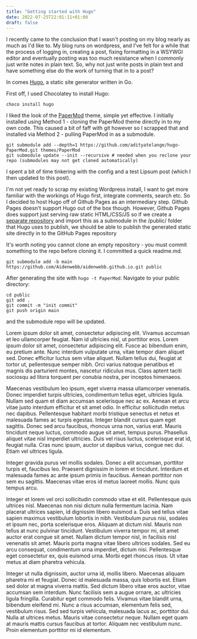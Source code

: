 ```yaml
---
title: "Getting started with Hugo"
date: 2022-07-25T22:01:11+01:00
draft: false
---
```


I recently came to the conclusion that I wasn't posting on my blog nearly as much as I'd like to. My blog runs on wordpress, and I've felt for a while that the process of logging in, creating a post, fixing formatting in a WSYWGI editor and eventually posting was too much resistance when I commonly just write notes in plain text. So, why not just write posts in plain text and have something else do the work of turning that in to a post?

In comes [Hugo](https://gohugo.io/), a static site generator written in Go.

First off, I used Chocolatey to install Hugo:
```
choco install hugo
```

I liked the look of the [PaperMod](https://adityatelange.github.io/hugo-PaperMod/posts/papermod/papermod-installation/) theme, simple yet effective. I initially installed using Method 1 - cloning the PaperMod theme directly in to my own code. This caused a bit of faff with git however so I scrapped that and installed via Method 2 - pulling PaperMod in as a submodule.

```
git submodule add --depth=1 https://github.com/adityatelange/hugo-PaperMod.git themes/PaperMod
git submodule update --init --recursive # needed when you reclone your repo (submodules may not get cloned automatically)
```

I spent a bit of time tinkering with the config and a test Lipsum post (which I then updated to this post).

I'm not yet ready to scrap my existing Wordpress install, I want to get more familiar with the workings of Hugo first, integrate comments, search etc. So I decided to host Hugo off of Github Pages as an intermediary step. Github Pages doesn't support Hugo out of the box though. However, Github Pages does support just serving raw static HTML/CSS/JS so if we create a [separate repository](https://github.com/Aidenwebb/aidenwebb.github.io) and import this as a submodule in the /public/ folder that Hugo uses to publish, we should be able to publish the generated static site directly in to the GitHub Pages repository

It's worth noting you cannot clone an empty repository - you must commit something to the repo before cloning it. I committed a quick readme.md.

```
git submodule add -b main https://github.com/Aidenwebb/aidenwebb.github.io.git public
```

After generating the site with ```hugo -t PaperMod```:
Navigate to your public directory:
```
cd public
git add .
git commit -m "init commit"
git push origin main
```
and the submodule repo will be updated.

Lorem ipsum dolor sit amet, consectetur adipiscing elit. Vivamus accumsan et leo ullamcorper feugiat. Nam id ultricies nisl, ut porttitor eros. Lorem ipsum dolor sit amet, consectetur adipiscing elit. Fusce ac bibendum enim, eu pretium ante. Nunc interdum vulputate urna, vitae tempor diam aliquet sed. Donec efficitur luctus sem vitae aliquet. Nullam tellus dui, feugiat at tortor ut, pellentesque semper nibh. Orci varius natoque penatibus et magnis dis parturient montes, nascetur ridiculus mus. Class aptent taciti sociosqu ad litora torquent per conubia nostra, per inceptos himenaeos.

Maecenas vestibulum leo ipsum, eget viverra massa ullamcorper venenatis. Donec imperdiet turpis ultricies, condimentum tellus eget, ultricies ligula. Nullam sed quam et diam accumsan scelerisque nec ac ex. Aenean et arcu vitae justo interdum efficitur et sit amet odio. In efficitur sollicitudin metus nec dapibus. Pellentesque habitant morbi tristique senectus et netus et malesuada fames ac turpis egestas. Integer blandit cursus quam eget sagittis. Donec sed arcu faucibus, rhoncus urna non, varius erat. Mauris tincidunt neque luctus, commodo augue sit amet, tempus purus. Phasellus aliquet vitae nisl imperdiet ultricies. Duis vel risus luctus, scelerisque erat id, feugiat nulla. Cras nunc ipsum, auctor ut dapibus varius, congue nec dui. Etiam vel ultrices ligula.

Integer gravida purus vel mollis sodales. Donec a elit accumsan, porttitor turpis et, faucibus leo. Praesent dignissim in lorem et tincidunt. Interdum et malesuada fames ac ante ipsum primis in faucibus. Aenean porttitor non sem eu sagittis. Maecenas vitae eros id metus laoreet mollis. Nunc quis tempus arcu.

Integer et lorem vel orci sollicitudin commodo vitae et elit. Pellentesque quis ultrices nisl. Maecenas non nisi dictum nulla fermentum lacinia. Nam placerat ultrices sapien, id dignissim libero euismod a. Duis sed tellus vitae sapien maximus vestibulum lobortis in nibh. Vestibulum purus nisi, sodales et ipsum nec, porta scelerisque eros. Aliquam at dictum nisl. Mauris non tellus at nunc pulvinar tincidunt. Vestibulum viverra tempor mi, sit amet auctor erat congue sit amet. Nullam dictum tempor nisl, in facilisis nisl venenatis sit amet. Mauris porta magna vitae libero ultrices sodales. Sed eu arcu consequat, condimentum urna imperdiet, dictum nisi. Pellentesque eget consectetur ex, quis euismod urna. Morbi eget rhoncus risus. Ut vitae metus at diam pharetra vehicula.

Integer ut nulla dignissim, auctor urna id, mollis libero. Maecenas aliquam pharetra mi et feugiat. Donec id malesuada massa, quis lobortis est. Etiam sed dolor at magna viverra mattis. Sed dictum libero vitae eros auctor, vitae accumsan sem interdum. Nunc facilisis sem a augue ornare, ac ultricies ligula fringilla. Curabitur eget commodo felis. Vivamus vitae blandit urna, bibendum eleifend mi. Nunc a risus accumsan, elementum felis sed, vestibulum risus. Sed sed turpis vehicula, malesuada lacus ac, porttitor dui. Nulla at ultrices metus. Mauris vitae consectetur neque. Nullam eget quam at mauris mattis cursus faucibus at tortor. Aliquam nec vestibulum nunc. Proin elementum porttitor mi id elementum. 